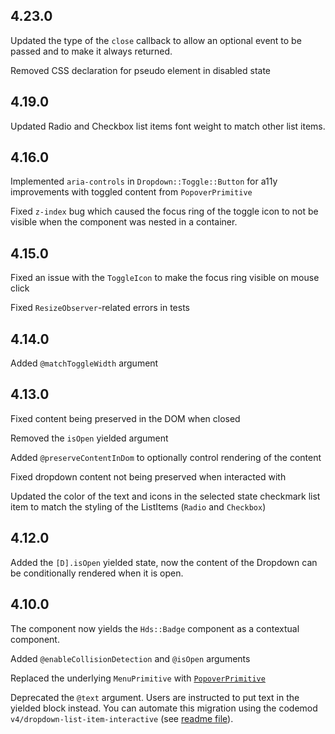 ## 4.23.0

Updated the type of the `close` callback to allow an optional event to be passed and to make it always returned.


Removed CSS declaration for pseudo element in disabled state


## 4.19.0

Updated Radio and Checkbox list items font weight to match other list items.

## 4.16.0

Implemented `aria-controls` in `Dropdown::Toggle::Button` for a11y improvements with toggled content from `PopoverPrimitive`

Fixed `z-index` bug which caused the focus ring of the toggle icon to not be visible when the component was nested in a container.

## 4.15.0

Fixed an issue with the `ToggleIcon` to make the focus ring visible on mouse click

Fixed `ResizeObserver`-related errors in tests

## 4.14.0

Added `@matchToggleWidth` argument

## 4.13.0

Fixed content being preserved in the DOM when closed

Removed the `isOpen` yielded argument

Added `@preserveContentInDom` to optionally control rendering of the content

Fixed dropdown content not being preserved when interacted with

Updated the color of the text and icons in the selected state checkmark list item to match the styling of the ListItems (`Radio` and `Checkbox`)

## 4.12.0

Added the `[D].isOpen` yielded state, now the content of the Dropdown can be conditionally rendered when it is open.

## 4.10.0

The component now yields the `Hds::Badge` component as a contextual component.

Added `@enableCollisionDetection` and `@isOpen` arguments

Replaced the underlying `MenuPrimitive` with [`PopoverPrimitive`](/utilities/popover-primitive)

Deprecated the `@text` argument. Users are instructed to put text in the yielded block instead. You can automate this migration using the codemod `v4/dropdown-list-item-interactive` (see [readme file](https://github.com/hashicorp/design-system/tree/main/packages/codemods/transforms/v4/dropdown-list-item-interactive)).
